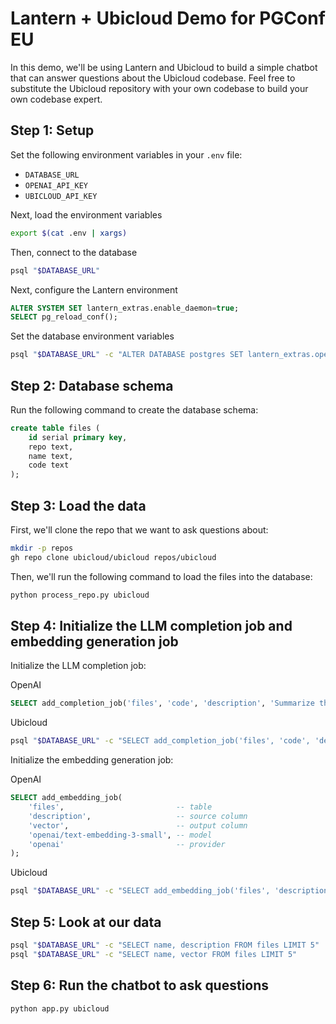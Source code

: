 # Lantern + Ubicloud Demo for PGConf EU

In this demo, we'll be using Lantern and Ubicloud to build a simple chatbot that can answer questions about the Ubicloud codebase. Feel free to substitute the Ubicloud repository with your own codebase to build your own codebase expert.

## Step 1: Setup

Set the following environment variables in your `.env` file:

- `DATABASE_URL`
- `OPENAI_API_KEY`
- `UBICLOUD_API_KEY`

Next, load the environment variables

```bash
export $(cat .env | xargs)
```

Then, connect to the database

```bash
psql "$DATABASE_URL"
```

Next, configure the Lantern environment

```sql
ALTER SYSTEM SET lantern_extras.enable_daemon=true;
SELECT pg_reload_conf();
```

Set the database environment variables

```bash
psql "$DATABASE_URL" -c "ALTER DATABASE postgres SET lantern_extras.openai_token='$OPENAI_API_KEY'"
```

## Step 2: Database schema

Run the following command to create the database schema:

```sql
create table files (
    id serial primary key,
    repo text,
    name text,
    code text
);
```

## Step 3: Load the data

First, we'll clone the repo that we want to ask questions about:

```bash
mkdir -p repos
gh repo clone ubicloud/ubicloud repos/ubicloud
```

Then, we'll run the following command to load the files into the database:

```bash
python process_repo.py ubicloud
```

## Step 4: Initialize the LLM completion job and embedding generation job

Initialize the LLM completion job:

OpenAI

```sql
SELECT add_completion_job('files', 'code', 'description', 'Summarize this code');
```

Ubicloud

```bash
psql "$DATABASE_URL" -c "SELECT add_completion_job('files', 'code', 'description', 'Summarize this code', 'TEXT', 'llama-3-2-3b-it', 100, 'http', runtime_params=>'{\"base_url\": \"https://e5-mistral-7b-it.ai.ubicloud.com\", \"api_token\": \"$UBICLOUD_API_KEY\"}')"
```

Initialize the embedding generation job:

OpenAI

```sql
SELECT add_embedding_job(
    'files',                         -- table
    'description',                   -- source column
    'vector',                        -- output column
    'openai/text-embedding-3-small', -- model
    'openai'                         -- provider
);
```

Ubicloud

```bash
psql "$DATABASE_URL" -c "SELECT add_embedding_job('files', 'description', 'vector', 'e5-mistral-7b-it', 'openai', runtime_params=>'{\"base_url\": \"https://llama-3-2-3b-it.ai.ubicloud.com\", \"api_token\": \"$UBICLOUD_API_KEY\"}')"
```

## Step 5: Look at our data

```bash
psql "$DATABASE_URL" -c "SELECT name, description FROM files LIMIT 5"
psql "$DATABASE_URL" -c "SELECT name, vector FROM files LIMIT 5"
```

## Step 6: Run the chatbot to ask questions

```bash
python app.py ubicloud
```
